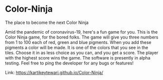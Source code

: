 # Color-Ninja
The place to become the next Color Ninja

Amid the pandemic of coronavirus-19, here's a fun game for you. This is the Color Ninja game, for the bored folks. The game will give you three numbers from 1 to 100 each of red, green and blue pigments. When you add these pigments a color will be made. It is one of the colors that you see in the tiles. Choose it in as less choice as you can, and you get a score. The player with the highest score wins the game. The software is presently in alpha testing. Feel free to ping the developer for any bugs or features!

Link: https://kartikeytewari.github.io/Color-Ninja/
